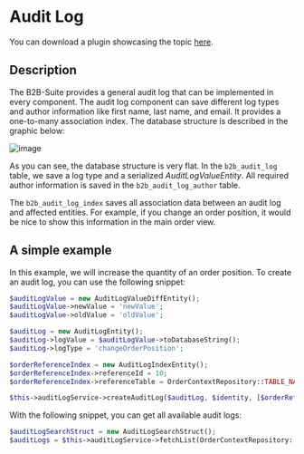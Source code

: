 # Audit Log

You can download a plugin showcasing the topic [here](../../../../../../docs/products/extensions/b2b-suite/guides/example-plugins/B2bAcl.zip).

## Description

The B2B-Suite provides a general audit log that can be implemented in every component.
The audit log component can save different log types and author information like first name, last name, and email. It provides a one-to-many association index. The database structure is described in the graphic below:

![image](../../../../../../.gitbook/assets/audit_log_structure.svg)

As you can see, the database structure is very flat. In the `b2b_audit_log` table, we save a log type and a serialized *AuditLogValueEntity*.
All required author information is saved in the `b2b_audit_log_author` table.

The `b2b_audit_log_index` saves all association data between an audit log and affected entities.
For example, if you change an order position, it would be nice to show this information in the main order view.

## A simple example

In this example, we will increase the quantity of an order position.
To create an audit log, you can use the following snippet:

```php
$auditLogValue = new AuditLogValueDiffEntity();
$auditLogValue->newValue = 'newValue';
$auditLogValue->oldValue = 'oldValue';

$auditLog = new AuditLogEntity();
$auditLog->logValue = $auditLogValue->toDatabaseString();
$auditLog->logType = 'changeOrderPosition';

$orderReferenceIndex = new AuditLogIndexEntity();
$orderReferenceIndex->referenceId = 10;
$orderReferenceIndex->referenceTable = OrderContextRepository::TABLE_NAME;

$this->auditLogService->createAuditLog($auditLog, $identity, [$orderReferenceIndex]);
```

With the following snippet, you can get all available audit logs:

```php
$auditLogSearchStruct = new AuditLogSearchStruct();
$auditLogs = $this->auditLogService->fetchList(OrderContextRepository::TABLE_NAME, 10, $auditLogSearchStruct);
```
